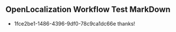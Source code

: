 ## OpenLocalization Workflow Test MarkDown
* 1fce2be1-1486-4396-9df0-78c9ca1dc66e thanks!

<!--HONumber=Aug16_HO5-->


